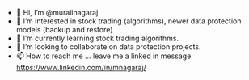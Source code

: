 - 👋 Hi, I’m @muralinagaraj
- 👀 I’m interested in stock trading (algorithms), newer data protection models (backup and restore)
- 🌱 I’m currently learning stock trading algorithms.
- 💞️ I’m looking to collaborate on data protection projects.
- 📫 How to reach me ... leave me a linked in message https://www.linkedin.com/in/mnagaraj/

<!---
muralinagaraj/muralinagaraj is a ✨ special ✨ repository because its `README.md` (this file) appears on your GitHub profile.
You can click the Preview link to take a look at your changes.
--->
